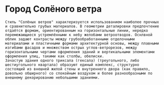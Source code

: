 Город Солёного ветра
====================

	Стиль "Солёных ветров" характеризуется использованием наиболее прочных и сравнительно грубых материалов. В геометрии деталировки предпочтение отдаётся формам, ориентированным на горизонтальные линии, нередко перемежающиеся устремлёнными к небу желобами ветроотводов. Оснлвной облик задают контрасты между грубообработанными отделочными материалами и пластичными формами архитектурной основы, между плавными изгибами фасадов и множеством острых углов-ветрорезов, между горизонтальными чертами оформления зданий и вертикальными элементами оформления улиц, такими как столбы, обелиски.
	Зачастую здания одного триксала (гексала) (треугольного, либо шестиугольного квартала) образуют единый комплекс, структурно состоящий из внешней жилой стены и внутреннего двора (как правило, довольно обширного) со спокойным воздухом и более разнообразными по внешнему декорированию небольшими зданиями.
